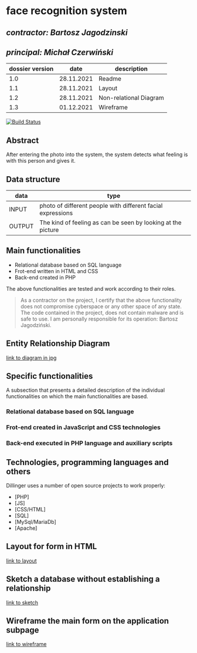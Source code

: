 # face recognition system

## _contractor: Bartosz Jagodzinski_
## _principal: Michał Czerwiński_


| dossier version | date | description |
| ------ | ------ | ------ |
| 1.0 | 28.11.2021 | Readme |
| 1.1 | 28.11.2021 | Layout |
| 1.2 | 28.11.2021 | Non-relational Diagram |
| 1.3 | 01.12.2021 | Wireframe |


[![Build Status](https://travis-ci.org/joemccann/dillinger.svg?branch=master)](https://travis-ci.org/joemccann/dillinger)

## Abstract 
After entering the photo into the system, the system detects what feeling is with this person and gives it.

## Data structure

| data | type |
| ------ | ------ |
| INPUT | photo of different people with different facial expressions |
| OUTPUT | The kind of feeling as can be seen by looking at the picture |

## Main functionalities

+ Relational database based on SQL language
+ Frot-end written in HTML and CSS
+ Back-end created in PHP

The above functionalities are tested and work according to their roles.

> As a contractor on the project, I certify that the above functionality 
> does not compromise cyberspace or any other space of any state. 
> The code contained in the project, does not contain malware and is safe to use. 
> I am personally responsible for its operation: Bartosz Jagodziński.

## Entity Relationship Diagram

[link to diagram in jpg][erd]

## Specific functionalities

A subsection that presents a detailed description of the individual functionalities on which the main functionalities are based.

### Relational database based on SQL language

### Frot-end created in JavaScript and CSS technologies

### Back-end executed in PHP language and auxiliary scripts

## Technologies, programming languages and others

Dillinger uses a number of open source projects to work properly:

- [PHP]
- [JS]
- [CSS/HTML]
- [SQL]
- [MySql/MariaDb]
- [Apache]

 [erd]: <https://github.com/Michal3456/example_project/blob/main/sprites/Untitled%20Diagram.jpg>
 
 ## Layout for form in HTML

[link to layout][form]

[form]: <https://github.com/Michal3456/4cti/blob/main/5/sprites/layout.png>

 ## Sketch a database without establishing a relationship
 
[link to sketch][sketch]

[sketch]: <https://github.com/Michal3456/4cti/blob/main/5/sprites/sketch.png>

## Wireframe the main form on the application subpage

[link to wireframe][wireframe]

[wireframe]: <https://github.com/Michal3456/4cti/blob/main/5/sprites/wireframe.png>

